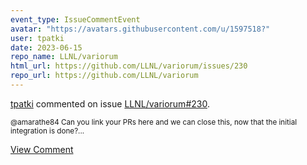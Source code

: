 ```yaml
---
event_type: IssueCommentEvent
avatar: "https://avatars.githubusercontent.com/u/1597518?"
user: tpatki
date: 2023-06-15
repo_name: LLNL/variorum
html_url: https://github.com/LLNL/variorum/issues/230
repo_url: https://github.com/LLNL/variorum
---
```


<a href='https://github.com/tpatki' target='_blank'>tpatki</a> commented on issue <a href='https://github.com/LLNL/variorum/issues/230' target='_blank'>LLNL/variorum#230</a>.

<small>@amarathe84 Can you link your PRs here and we can close this, now that the initial integration is done?...</small>

<a href='https://github.com/LLNL/variorum/issues/230' target='_blank'>View Comment</a>